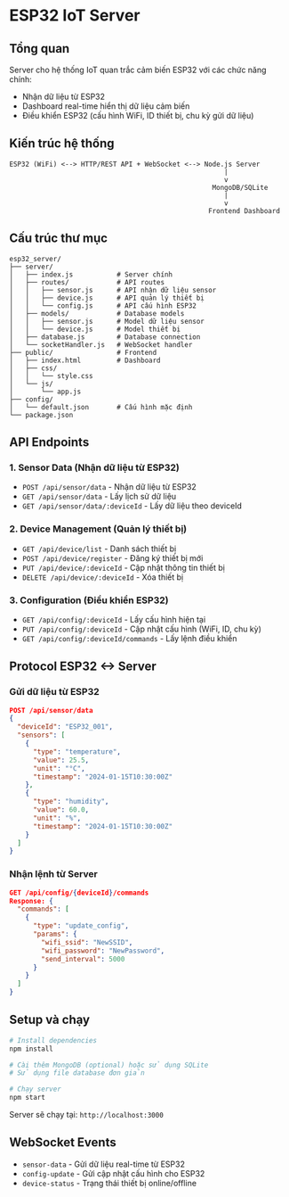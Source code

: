 # ESP32 IoT Server

## Tổng quan

Server cho hệ thống IoT quan trắc cảm biến ESP32 với các chức năng chính:
- Nhận dữ liệu từ ESP32
- Dashboard real-time hiển thị dữ liệu cảm biến
- Điều khiển ESP32 (cấu hình WiFi, ID thiết bị, chu kỳ gửi dữ liệu)

## Kiến trúc hệ thống

```
ESP32 (WiFi) <--> HTTP/REST API + WebSocket <--> Node.js Server
                                                      |
                                                      v
                                                   MongoDB/SQLite
                                                      |
                                                      v
                                                  Frontend Dashboard
```

## Cấu trúc thư mục

```
esp32_server/
├── server/
│   ├── index.js           # Server chính
│   ├── routes/            # API routes
│   │   ├── sensor.js      # API nhận dữ liệu sensor
│   │   ├── device.js      # API quản lý thiết bị
│   │   └── config.js      # API cấu hình ESP32
│   ├── models/            # Database models
│   │   ├── sensor.js      # Model dữ liệu sensor
│   │   └── device.js      # Model thiết bị
│   ├── database.js        # Database connection
│   └── socketHandler.js   # WebSocket handler
├── public/                # Frontend
│   ├── index.html         # Dashboard
│   ├── css/
│   │   └── style.css
│   └── js/
│       └── app.js
├── config/
│   └── default.json       # Cấu hình mặc định
└── package.json

```

## API Endpoints

### 1. Sensor Data (Nhận dữ liệu từ ESP32)
- `POST /api/sensor/data` - Nhận dữ liệu từ ESP32
- `GET /api/sensor/data` - Lấy lịch sử dữ liệu
- `GET /api/sensor/data/:deviceId` - Lấy dữ liệu theo deviceId

### 2. Device Management (Quản lý thiết bị)
- `GET /api/device/list` - Danh sách thiết bị
- `POST /api/device/register` - Đăng ký thiết bị mới
- `PUT /api/device/:deviceId` - Cập nhật thông tin thiết bị
- `DELETE /api/device/:deviceId` - Xóa thiết bị

### 3. Configuration (Điều khiển ESP32)
- `GET /api/config/:deviceId` - Lấy cấu hình hiện tại
- `PUT /api/config/:deviceId` - Cập nhật cấu hình (WiFi, ID, chu kỳ)
- `GET /api/config/:deviceId/commands` - Lấy lệnh điều khiển

## Protocol ESP32 <-> Server

### Gửi dữ liệu từ ESP32
```json
POST /api/sensor/data
{
  "deviceId": "ESP32_001",
  "sensors": [
    {
      "type": "temperature",
      "value": 25.5,
      "unit": "°C",
      "timestamp": "2024-01-15T10:30:00Z"
    },
    {
      "type": "humidity",
      "value": 60.0,
      "unit": "%",
      "timestamp": "2024-01-15T10:30:00Z"
    }
  ]
}
```

### Nhận lệnh từ Server
```json
GET /api/config/{deviceId}/commands
Response: {
  "commands": [
    {
      "type": "update_config",
      "params": {
        "wifi_ssid": "NewSSID",
        "wifi_password": "NewPassword",
        "send_interval": 5000
      }
    }
  ]
}
```

## Setup và chạy

```bash
# Install dependencies
npm install

# Cài thêm MongoDB (optional) hoặc sử dụng SQLite
# Sử dụng file database đơn giản

# Chạy server
npm start
```

Server sẽ chạy tại: `http://localhost:3000`

## WebSocket Events

- `sensor-data` - Gửi dữ liệu real-time từ ESP32
- `config-update` - Gửi cập nhật cấu hình cho ESP32
- `device-status` - Trạng thái thiết bị online/offline

